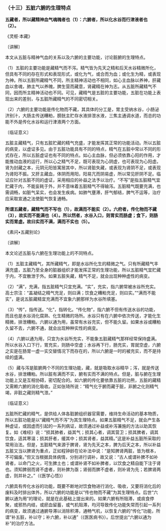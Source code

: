 ### （十三）五脏六腑的生理特点

**五藏者，所以藏精神血气魂魄者也（1）：六腑者，所以化水谷而行津液者也（2）。**

​《灵枢·本藏》

〔讲解〕

本文从五脏与精神气血的关系以及六腑的主要功能，讨论脏腑的生理特点。

（1）五脏的主要功能是藏精气而不泻。精气皆为先天之精和后天水谷精微所化，但具有不同的存在形式和表现形式，或化为气，或合而为血；或化生为精，或表现为神。所以五脏所藏精气不同，所主精神活动也不相同，如心主血脉以养神，肝藏血以舍魂，肺主气以养魄，脾生营而藏意，肾藏精在神为志。从五脏所藏精气不同，因而所主精神活动也不同。可见，藏精气是五脏的主要功能，五脏在功能上表现出来的差别，与五脏所藏精气的不同密切相关。

（2）六腑的主要功能是传化物而不藏，其具体的分工是，胃主受纳水谷，小肠泌济别汁，大肠主传送糟粕，膀胱主贮存水液排泄水液，三焦主通调水道，而总的功能不外是传化水谷和运行津液两个方面。

〔临证意义〕

五脏主藏精气，只有五脏贮藏的精气充盛，才能发挥其正常的功能活动。所以五脏的病变，以虚证多见。由于五脏功能具有不同的特点，精气在五脏中常以不同的形式存在，所以五脏虚证也有不同的特点。如心主血脉，但必须依靠心阳的作用，才能推动血液的运行，所以心之精气不足，既可表现为心阴虚，也可表现为心阳虚。肾为封藏之本，元阴元阳皆寓居其中，所以肾脏失藏，或表现为肾阴不足，或表现为肾阳不振。又肝主藏血，体阴而用阳，阳易亢而阴易虚，所以常见肝阴不足。临证应针对五脏不同的虚证，采用相应的补益之法予以治疗。“不写”是指五脏精气宜贮藏于内，不能妄耗于外，并不意味着五脏精气不得输泻。五脏精气既要充满，也需调畅，如脏气呆实，也会发生疾病。如肺气壅滞，肝气郁结，脾气不运等，治疗应采取宣通之法使脏气恢复通畅。

**所谓五藏者，藏精气而不写也（1），故满而不能实（2）。六府者，传化物而不藏（3），故实而不能满也（4）。所以然者，水谷入口，则胃实而肠虚；食下，则肠实而胃虚。故曰实而不满，满而不实也（5）。**

​《素问•五藏别论》

〔讲解〕

本文论述五脏与六腑在生理功能上的不同特点。

（1）五脏主藏精气，其所藏精气，即是水谷所化生的精微之气。只有所藏精气丰满充盛，五脏乃至全身的脏器组织才能发挥正常的生理功能，所以五脏精气宜贮藏于内，不宜散泄于外。如果五脏失藏，精气不足，就会出现种种虚性的病变。

（2）“满”，充满，指五脏精气只宜充满。“实”，充实，指六腑常被水谷所充实。高士宗注：“盖凝结之精气充足，则曰满；饮食之糟粕充足，则曰实。”“满而不能实”，是说五脏藏精宜充满而不宜象六腑那样为水谷所填塞。

（3）“传”，指传送。“化”，指转化。“传化物”，指六腑不但有传送水谷的功能，而且也是水谷消化腐熟、化生精微的场所。水谷只有在六腑中依次传送，才能化生精微，排泄糟粕。六腑以通为用，虽常有水谷充实，但不能久留。如果水谷或糟粕久留不去，六腑不通，就会出现种种实性的病变。

（4）六腑以通为用，只宜为水谷所充实，不能象五脏藏精气那样经常保持盛满。所以水谷入口下行，胃充实，则肠中空虚；水谷再下行，肠充实，胃就空虚，六腑之实是在肠胃一虚一实交替情况下而存在的，所以六腑是一时的被充实，而不是持续的盛满。

（5）藏与泻是脏腑两个不同的生理功能，藏，就是吸取水谷精华；泻，就是传送水谷，排泄糟粕。所以脏有满而不实，腑有实而不满的特点。但是，脏与腑在生理功能上又是互相协碍，密切配合的。如六腑的传化要依靠五脏的功熊，五脏的藏精又需赖六腑的消化吸收。正如张琦所说：“精气化于腑而藏于脏，非腑之化则精气竭，非脏之藏则精气泄。”

〔临证意义〕

五脏所贮藏的精气，是供给人体各脏腑组织器官需要，维持生命活动的基本物质，所以五脏功能是以“藏精气而不泻”为其生理特点。如果五脏精气不足，就会产生各种虚证，或因虚而引起的一系列病证，故须通过补益或补泻兼施的方法以助其恢复。如《难经》说：“损其肺者，益其气；损其心者，调其营卫；损其脾者，调其饮食，适其寒温；损其肝者，缓其中；损其肾者，益其精。”这是补益五脏所采取的常用治法。但是，五脏精气来源于脾肾，肾为先天之本，脾为后天之本，所以补益五脏又当以脾肾为重点，正如程钟龄在论补法中说：“是知脾肾两脏，皆为根本，不可偏废。”但又当根据具体病情，分别进行调补，故又说：“古人或谓补脾不如补肾者，以命门之火，可生脾土也；或谓补肾不如补脾者，以饮食之精自能下注于肾也。须知脾弱而肾不虚者，则补脾为亟；肾弱而脾不虚者，则补肾为先；若脾肾两虚，则并补之。”（《医学心悟》）

六腑具有传化水谷的功能，既要不断地对饮食物进行消化、吸收，又要将消化后的废料及时排出体外，所以六腑的功能是以“传也物而不藏”为其生理特点。后世“六腑以通为用”的理论，就是在此基础上提出来的。如果六腑有所阻滞，或痰食停聚，或邪热内结，或瘀血留蓄，或气机阻滞，均河导致传化功能失常而引起一系列的病变，故须通过通腑导滞以消除积滞，通畅气机，以恢复六腑的“传化”功能，所谓“补五脏，补以守；补六腑，补以通”（《医医病书》）。后世提出“六腑以通为补”的治疗方法。

